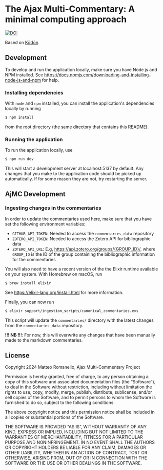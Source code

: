 # The Ajax Multi-Commentary: A minimal computing approach

[![DOI](https://zenodo.org/badge/DOI/10.5281/zenodo.15551111.svg)](https://doi.org/10.5281/zenodo.15551111)


Based on [Kōdōn](https://github.com/ajaxMultiCommentary/kodon).

## Development

To develop and run the application locally, make sure you have Node.js and NPM installed. See https://docs.npmjs.com/downloading-and-installing-node-js-and-npm for help.

### Installing dependencies

With `node` and `npm` installed, you can install the application's dependencies locally by running

```sh
$ npm install
```

from the root directory (the same directory that contains this README).

### Running the application

To run the application locally, use

```sh
$ npm run dev
```

This will start a development server at localhost:5137 by default. Any changes that you make to the application code should be picked up automatically. If for some reason they are not, try restarting the server.

## AjMC Development

### Ingesting changes in the commentaries

In order to update the commentaries used here, make sure that you have set the following environment variables:

- `GITHUB_API_TOKEN`: Needed to access the `commentaries_data` repository
- `ZOTERO_API_TOKEN`: Needed to access the Zotero API for bibliographic data
- `ZOTERO_API_URL`: E.g, https://api.zotero.org/groups/{GROUP_ID}/, where `GROUP_ID` is the ID of the group containing the bibliographic information for the commentaries

You will also need to have a recent version of the the Elixir runtime available on your system. With Homebrew on macOS, run

```sh
$ brew install elixir
```

See https://elixir-lang.org/install.html for more information.

Finally, you can now run

```sh
$ elixir support/ingestion_scripts/canonical_commentaries.exs
```

This script will update the `commentaries/` directory with the latest changes from the `commentaries_data` repository.

**!!! NB !!!**: For now, this will overwrite any changes that have been manually made to the markdown commentaries.

## License

Copyright 2024 Matteo Romanello, Ajax Multi-Commentary Project

Permission is hereby granted, free of charge, to any person obtaining a copy of this software and associated documentation files (the “Software”), to deal in the Software without restriction, including without limitation the rights to use, copy, modify, merge, publish, distribute, sublicense, and/or sell copies of the Software, and to permit persons to whom the Software is furnished to do so, subject to the following conditions:

The above copyright notice and this permission notice shall be included in all copies or substantial portions of the Software.

THE SOFTWARE IS PROVIDED “AS IS”, WITHOUT WARRANTY OF ANY KIND, EXPRESS OR IMPLIED, INCLUDING BUT NOT LIMITED TO THE WARRANTIES OF MERCHANTABILITY, FITNESS FOR A PARTICULAR PURPOSE AND NONINFRINGEMENT. IN NO EVENT SHALL THE AUTHORS OR COPYRIGHT HOLDERS BE LIABLE FOR ANY CLAIM, DAMAGES OR OTHER LIABILITY, WHETHER IN AN ACTION OF CONTRACT, TORT OR OTHERWISE, ARISING FROM, OUT OF OR IN CONNECTION WITH THE SOFTWARE OR THE USE OR OTHER DEALINGS IN THE SOFTWARE.
